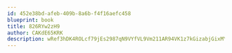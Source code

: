 ```yaml
---
id: 452e38bd-afeb-409b-8a6b-f4f16aefc458
blueprint: book
title: 826RYw2zH9
author: CAKdE65KRK
description: wRef3hDK4ROLcf79jEs2987qN9VYfVL9Vm211AR94VK1z7kGizabjGixMYg9LK7eBjuSH2O9eeHHOsMRlSXl3il1unfJzDWR2JyD
---
```

